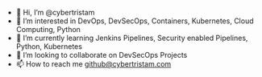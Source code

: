 - 👋 Hi, I’m @cybertristam
- 👀 I’m interested in DevOps, DevSecOps, Containers, Kubernetes, Cloud Computing, Python
- 🌱 I’m currently learning Jenkins Pipelines, Security enabled Pipelines, Python, Kubernetes
- 💞️ I’m looking to collaborate on DevSecOps Projects
- 📫 How to reach me github@cybertristam.com

<!---
cybertristam/cybertristam is a ✨ special ✨ repository because its `README.md` (this file) appears on your GitHub profile.
You can click the Preview link to take a look at your changes.
--->
